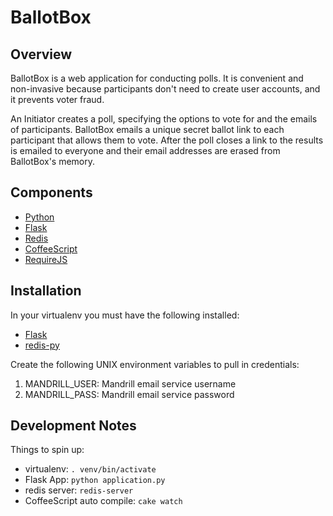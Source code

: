 BallotBox
=========

Overview
--------
BallotBox is a web application for conducting polls. It is convenient and
non-invasive because participants don't need to create user accounts, and it
prevents voter fraud.

An Initiator creates a poll, specifying the options to vote for
and the emails of participants. BallotBox emails a unique secret ballot link
to each participant that allows them to vote. After the poll closes a link to
the results is emailed to everyone and their email addresses are erased from
BallotBox's memory.

Components
----------
* [Python](http://www.python.org/)
* [Flask](http://flask.pocoo.org/)
* [Redis](http://redis.io/)
* [CoffeeScript](http://coffeescript.org/)
* [RequireJS](http://requirejs.org)

Installation
------------
In your virtualenv you must have the following installed:
* [Flask](http://flask.pocoo.org/docs/installation/)
* [redis-py](https://pypi.python.org/pypi/redis/)

Create the following UNIX environment variables to pull in credentials:

1. MANDRILL_USER: Mandrill email service username
2. MANDRILL_PASS: Mandrill email service password

Development Notes
-----------------
Things to spin up:
* virtualenv: `. venv/bin/activate`
* Flask App: `python application.py`
* redis server: `redis-server`
* CoffeeScript auto compile: `cake watch`
